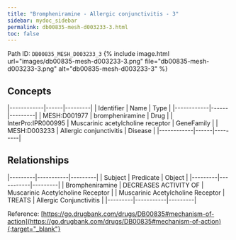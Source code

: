 ```yaml
---
title: "Brompheniramine - Allergic conjunctivitis - 3"
sidebar: mydoc_sidebar
permalink: db00835-mesh-d003233-3.html
toc: false 
---
```



Path ID: `DB00835_MESH_D003233_3`
{% include image.html url="images/db00835-mesh-d003233-3.png" file="db00835-mesh-d003233-3.png" alt="db00835-mesh-d003233-3" %}

## Concepts

|------------|------|---------|
| Identifier | Name | Type    |
|------------|------|---------|
| MESH:D001977 | brompheniramine | Drug |
| InterPro:IPR000995 | Muscarinic acetylcholine receptor | GeneFamily |
| MESH:D003233 | Allergic conjunctivitis | Disease |
|------------|------|---------|

## Relationships

|---------|-----------|---------|
| Subject | Predicate | Object  |
|---------|-----------|---------|
| Brompheniramine | DECREASES ACTIVITY OF | Muscarinic Acetylcholine Receptor |
| Muscarinic Acetylcholine Receptor | TREATS | Allergic Conjunctivitis |
|---------|-----------|---------|

Reference: [https://go.drugbank.com/drugs/DB00835#mechanism-of-action](https://go.drugbank.com/drugs/DB00835#mechanism-of-action){:target="_blank"}